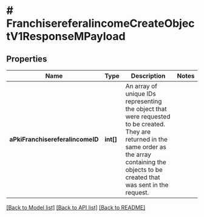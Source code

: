 # # FranchisereferalincomeCreateObjectV1ResponseMPayload

## Properties

Name | Type | Description | Notes
------------ | ------------- | ------------- | -------------
**aPkiFranchisereferalincomeID** | **int[]** | An array of unique IDs representing the object that were requested to be created.  They are returned in the same order as the array containing the objects to be created that was sent in the request. |

[[Back to Model list]](../../README.md#models) [[Back to API list]](../../README.md#endpoints) [[Back to README]](../../README.md)
